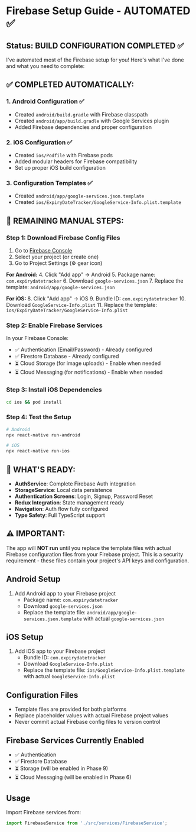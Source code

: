 # Firebase Setup Guide - AUTOMATED ✅

## Status: BUILD CONFIGURATION COMPLETED ✅

I've automated most of the Firebase setup for you! Here's what I've done and what you need to complete:

## ✅ COMPLETED AUTOMATICALLY:

### 1. Android Configuration ✅
- Created `android/build.gradle` with Firebase classpath
- Created `android/app/build.gradle` with Google Services plugin
- Added Firebase dependencies and proper configuration

### 2. iOS Configuration ✅
- Created `ios/Podfile` with Firebase pods
- Added modular headers for Firebase compatibility
- Set up proper iOS build configuration

### 3. Configuration Templates ✅
- Created `android/app/google-services.json.template`
- Created `ios/ExpiryDateTracker/GoogleService-Info.plist.template`

## 🎯 REMAINING MANUAL STEPS:

### Step 1: Download Firebase Config Files
1. Go to [Firebase Console](https://console.firebase.google.com)
2. Select your project (or create one)
3. Go to Project Settings (⚙️ gear icon)

**For Android:**
4. Click "Add app" → Android
5. Package name: `com.expirydatetracker`
6. Download `google-services.json`
7. Replace the template: `android/app/google-services.json`

**For iOS:**
8. Click "Add app" → iOS
9. Bundle ID: `com.expirydatetracker`
10. Download `GoogleService-Info.plist`
11. Replace the template: `ios/ExpiryDateTracker/GoogleService-Info.plist`

### Step 2: Enable Firebase Services
In your Firebase Console:
- ✅ Authentication (Email/Password) - Already configured
- ✅ Firestore Database - Already configured
- ⏳ Cloud Storage (for image uploads) - Enable when needed
- ⏳ Cloud Messaging (for notifications) - Enable when needed

### Step 3: Install iOS Dependencies
```bash
cd ios && pod install
```

### Step 4: Test the Setup
```bash
# Android
npx react-native run-android

# iOS  
npx react-native run-ios
```

## 🚀 WHAT'S READY:

- **AuthService**: Complete Firebase Auth integration
- **StorageService**: Local data persistence
- **Authentication Screens**: Login, Signup, Password Reset
- **Redux Integration**: State management ready
- **Navigation**: Auth flow fully configured
- **Type Safety**: Full TypeScript support

## ⚠️ IMPORTANT:

The app will **NOT run** until you replace the template files with actual Firebase configuration files from your Firebase project. This is a security requirement - these files contain your project's API keys and configuration.

## Android Setup
1. Add Android app to your Firebase project
   - Package name: `com.expirydatetracker`
   - Download `google-services.json`
   - Replace the template file: `android/app/google-services.json.template` with actual `google-services.json`

## iOS Setup
1. Add iOS app to your Firebase project
   - Bundle ID: `com.expirydatetracker`
   - Download `GoogleService-Info.plist`
   - Replace the template file: `ios/GoogleService-Info.plist.template` with actual `GoogleService-Info.plist`

## Configuration Files
- Template files are provided for both platforms
- Replace placeholder values with actual Firebase project values
- Never commit actual Firebase config files to version control

## Firebase Services Currently Enabled
- ✅ Authentication
- ✅ Firestore Database
- ⏳ Storage (will be enabled in Phase 9)
- ⏳ Cloud Messaging (will be enabled in Phase 6)

## Usage
Import Firebase services from:
```typescript
import FirebaseService from './src/services/FirebaseService';
```
